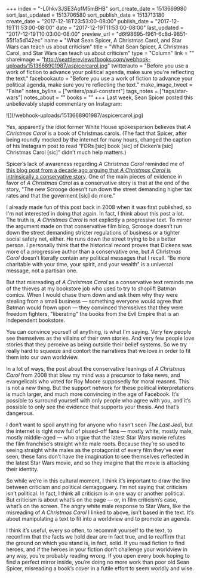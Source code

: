 +++
index = "-L0hkv3JSE3AofM5mBHB"
sort_create_date = 1513669980
sort_last_updated = 1513706580
sort_publish_date = 1513713180
create_date = "2017-12-18T23:53:00-08:00"
publish_date = "2017-12-19T11:53:00-08:00"
date = "2017-12-19T11:53:00-08:00"
last_updated = "2017-12-19T10:03:00-08:00"
preview_url = "d6f98695-f961-6c8d-9851-55f1a5d142ec"
name = "What Sean Spicer, A Christmas Carol, and Star Wars can teach us about criticism"
title = "What Sean Spicer, A Christmas Carol, and Star Wars can teach us about criticism"
type = "Column"
link = ""
shareimage = "http://seattlereviewofbooks.com/webhook-uploads/1513668901987/aspicercarol.jpg"
twitterauto = "Before you use a work of fiction to advance your political agenda, make sure you're reflecting the text."
facebookauto = "Before you use a work of fiction to advance your political agenda, make sure you're reflecting the text."
make_image_tweet = "False"
notes_byline = ["writers/paul-constant"]
tags_notes = ["tags/star-wars"]
notes_about = ""
books = ""
+++
Last week, Sean Spicer posted this unbelievably stupid commentary on Instagram:

<p class="image">![](/webhook-uploads/1513668901987/aspicercarol.jpg)</p>

Yes, apparently the idiot former White House spokesperson believes that *A Christmas Carol* is a book of Christmas carols. (The fact that Spicer, after being roundly mocked by the internet for many hours, changed the caption of his Instagram post to read “FDRs [sic] book [sic] of Dicken’s [sic] Christmas Carol [sic]” didn’t much help matters.)


Spicer’s lack of awareness regarding *A Christmas Carol* reminded me of [this blog post from a decade ago arguing that *A Christmas Carol* is intrinsically a conservative story]( https://web.archive.org/web/20081219162226/http://dirtyharrysplace.com/?p=6238).  One of the main pieces of evidence in favor of *A Christmas Carol* as a conservative story is that at the end of the story, "The new Scrooge doesn’t run down the street demanding higher tax rates and that the goverment [sic] do more."

I already made fun of this post back in 2008 when it was first published, so I'm not interested in doing that again. In fact, I think about this post a lot. The truth is, *A Christmas Carol* is not explicitly a progressive text. To mirror the argument made on that conservative film blog, Scrooge doesn’t run down the street demanding stricter regulations of business or a tighter social safety net, either. He runs down the street trying to be a better person. I personally think that the historical record proves that Dickens was more of a progressive author than a conservative one, but *A Christmas Carol* doesn’t literally contain any political messages that I recall. “Be more charitable with your time, your spirit, and your wealth” is a universal message, not a partisan one.

But that misreading of *A Christmas Carol* as a conservative text reminds me of the thieves at my bookstore job who used to try to shoplift Batman comics. When I would chase them down and ask them why they were stealing from a small business — something everyone would agree that Batman would frown upon — they convinced themselves that they were freedom fighters, "liberating" the books from the Evil Empire that is an independent bookstore. 

You can convince yourself of anything, is what I'm saying. Very few people see themselves as the villains of their own stories. And very few people love stories that they perceive as being outside their belief systems. So we try really hard to squeeze and contort the narratives that we love in order to fit them into our own worldview.

In a lot of ways, the post about the conservative leanings of *A Christmas Carol* from 2008 that blew my mind was a precursor to fake news, and evangelicals who voted for Roy Moore supposedly for moral reasons. This is not a new thing. But the support network for these political interpretations is much larger, and much more convincing in the age of Facebook. It’s possible to surround yourself with only people who agree with you, and it’s possible to only see the evidence that supports your thesis. And that’s dangerous.

I don’t want to spoil anything for anyone who hasn’t seen *The Last Jedi*, but the internet is right now full of pissed-off fans — mostly white, mostly male, mostly middle-aged — who argue that the latest Star Wars movie refutes the film franchise’s straight white male roots. Because they’re so used to seeing straight white males as the protagonist of every film they’ve ever seen, these fans don’t have the imagination to see themselves reflected in the latest Star Wars movie, and so they imagine that the movie is attacking their identity.

So while we’re in this cultural moment, I think it’s important to draw the line between criticism and political demagoguery. I’m not saying that criticism isn’t political. In fact, I think all criticism is in one way or another political. But criticism is about what’s on the page — or, in film criticism’s case, what’s on the screen. The angry white male response to Star Wars, like the misreading of *A Christmas Carol* I linked to above, isn’t based in the text. It’s about manipulating a text to fit into a worldview and to promote an agenda. 

I think it’s useful, every so often, to recommit yourself to the text, to reconfirm that the facts we hold dear are in fact true, and to reaffirm that the ground on which you stand is, in fact, solid. If you read fiction to find heroes, and if the heroes in your fiction don’t challenge your worldview in any way, you’re probably reading wrong. If you open every book hoping to find a perfect mirror inside, you’re doing no more work than poor old Sean Spicer, misreading a book’s cover in a futile effort to seem worldly and wise.
